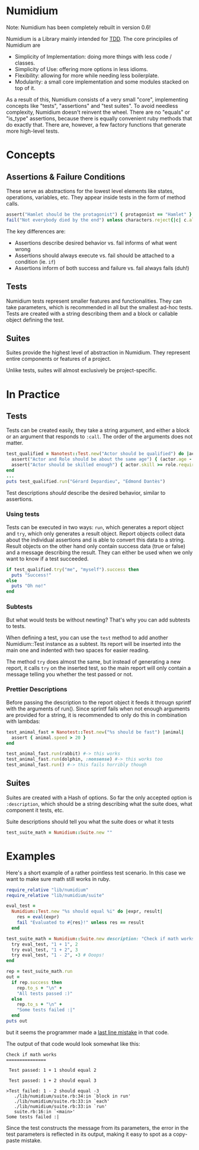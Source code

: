 Numidium
==========================================================================================

Note: Numidium has been completely rebuilt in version 0.6!

Numidium is a Library mainly intended for [TDD](https://en.wikipedia.org/wiki/Test-driven_development). The core principiles of Numidium are
- Simplicity of Implementation: doing more things with less code / classes.
- Simplicity of Use: offering more options in less idioms.
- Flexibility: allowing for more while needing less boilerplate.
- Modularity: a small core implementation and some modules stacked on top of it.

As a result of this, Numidium consists of a very small "core", implementing concepts like "tests", "assertions" and "test suites". To avoid needless complexity, Numidium doesn't reinvent the wheel.
There are no "equals" or "is_type" assertions, because there is equally convenient ruby methods that do exactly that. There are, however, a few factory functions that generate more high-level tests.

Concepts
==========================================================================================

Assertions & Failure Conditions
-----------------------------------------

These serve as abstractions for the lowest level elements like states, operations, variables, etc. They appear inside tests in the form of method calls.

```ruby
assert("Hamlet should be the protagonist") { protagonist == "Hamlet" }
fail("Not everybody died by the end") unless characters.reject{|c| c.alive?}.empty
```

The key differences are:
  - Assertions describe desired behavior vs. fail informs of what went wrong
  - Assertions should always execute vs. fail should be attached to a condition (ie. `if`)
  - Assertions inform of both success and failure vs. fail always fails (duh!)

Tests
-----------------------------------------

Numidium tests represent smaller features and functionalities. They can take parameters, which is recommended in all but the smallest ad-hoc tests. Tests are created with a string describing them and a block or callable object defining the test.

Suites
-----------------------------------------

Suites provide the highest level of abstraction in Numidium. They represent entire components or features of a project.

Unlike tests, suites will almost exclusively be project-specific.

In Practice
==========================================================================================

Tests
-----------------------------------------

Tests can be created easily, they take a string argument, and either a block or an argument that responds to `:call`. The order of the arguments does not matter.

```ruby
test_qualified = Nanotest::Test.new("Actor should be qualified") do |actor, role|
  assert("Actor and Role should be about the same age") { (actor.age - role.age).abs < 10 }
  assert("Actor should be skilled enough") { actor.skill >= role.required_skill}
end
...
puts test_qualified.run("Gérard Depardieu", "Edmond Dantès")
```

Test descriptions *should* describe the desired behavior, similar to assertions.

### Using tests

Tests can be executed in two ways: `run`, which generates a report object and `try`, which only generates a result object. Report objects collect data about the individual assertions and is able to convert this data to a string. Result objects on the other hand only contain success data (true or false) and a message describing the result. They can either be used when we only want to know if a test succeeded.

```ruby
if test_qualified.try("me", "myself").success then
  puts "Success!"
else
  puts "Oh no!"
end
```

### Subtests
But what would tests be without newting? That's why you can add subtests to tests.

When defining a test, you can use the `test` method to add another Numidium::Test instance as a subtest. Its report will be inserted into the main one and indented with two spaces for easier reading.

The method `try` does almost the same, but instead of generating a new report, it calls `try` on the inserted test, so the main report will only contain a message telling you whether the test passed or not.

### Prettier Descriptions

Before passing the description to the report object it feeds it througn sprintf with the arguments of run(). Since sprintf fails when not enough arguments are provided for a string, it is recommended to only do this in combination with lambdas:

```ruby
test_animal_fast = Nanotest::Test.new("%s should be fast") |animal|
  assert { animal.speed > 20 }
end

test_animal_fast.run(rabbit) #-> this works
test_animal_fast.run(dolphin, :nonsense) #-> this works too
test_animal_fast.run() #-> this fails horribly though
```

Suites
-----------------------------------------

Suites are created with a Hash of options. So far the only accepted option is `:description`, which should be a string describing what the suite does, what component it tests, etc.

Suite descriptions should tell you what the suite does or what it tests

```ruby
test_suite_math = Numidium::Suite.new ""
```

Examples
===
Here's a short example of a rather pointless test scenario. In this case we want to make sure math still works in ruby.

```ruby
require_relative "lib/numidium"
require_relative "lib/numidium/suite"

eval_test =
  Numidium::Test.new "%s should equal %i" do |expr, result|
    res = eval(expr)
    fail "Evaluated to #{res}!" unless res == result
  end

test_suite_math = Numidium::Suite.new description: "Check if math works" do
  try eval_test, "1 + 1", 2
  try eval_test, "1 + 2", 3
  try eval_test, "1 - 2", -3 # Ooops!
end

rep = test_suite_math.run
out =
  if rep.success then
    rep.to_s + "\n" +
    "All tests passed :)"
  else
    rep.to_s + "\n" +
    "Some tests failed :|"
  end
puts out
```

but it seems the programmer made a [last line mistake](https://www.viva64.com/en/b/0260/) in that code.

The output of that code would look somewhat like this:

```
Check if math works
===============

 Test passed: 1 + 1 should equal 2

 Test passed: 1 + 2 should equal 3

>Test failed: 1 - 2 should equal -3
   ./lib/numidium/suite.rb:34:in `block in run'
   ./lib/numidium/suite.rb:33:in `each'
   ./lib/numidium/suite.rb:33:in `run'
   suite.rb:16:in `<main>'
Some tests failed :|
```

Since the test constructs the message from its parameters, the error in the test parameters is reflected in its output, making it easy to spot as a copy-paste mistake.
